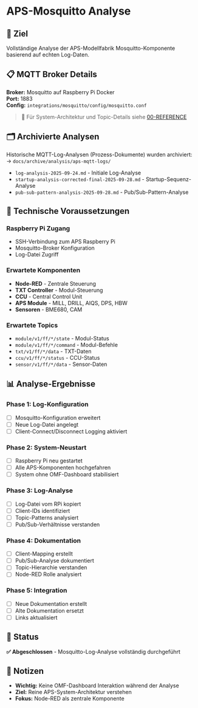 # APS-Mosquitto Analyse

## 🎯 Ziel
Vollständige Analyse der APS-Modellfabrik Mosquitto-Komponente basierend auf echten Log-Daten.

## 📋 MQTT Broker Details

**Broker:** Mosquitto auf Raspberry Pi Docker  
**Port:** 1883  
**Config:** `integrations/mosquitto/config/mosquitto.conf`

> 📖 Für System-Architektur und Topic-Details siehe [00-REFERENCE](../00-REFERENCE/README.md)

## 🗂️ Archivierte Analysen

Historische MQTT-Log-Analysen (Prozess-Dokumente) wurden archiviert:
→ `docs/archive/analysis/aps-mqtt-logs/`

- `log-analysis-2025-09-24.md` - Initiale Log-Analyse
- `startup-analysis-corrected-final-2025-09-28.md` - Startup-Sequenz-Analyse  
- `pub-sub-pattern-analysis-2025-09-28.md` - Pub/Sub-Pattern-Analyse

## 🔧 Technische Voraussetzungen

### Raspberry Pi Zugang
- SSH-Verbindung zum APS Raspberry Pi
- Mosquitto-Broker Konfiguration
- Log-Datei Zugriff

### Erwartete Komponenten
- **Node-RED** - Zentrale Steuerung
- **TXT Controller** - Modul-Steuerung
- **CCU** - Central Control Unit
- **APS Module** - MILL, DRILL, AIQS, DPS, HBW
- **Sensoren** - BME680, CAM

### Erwartete Topics
- `module/v1/ff/*/state` - Modul-Status
- `module/v1/ff/*/command` - Modul-Befehle
- `txt/v1/ff/*/data` - TXT-Daten
- `ccu/v1/ff/*/status` - CCU-Status
- `sensor/v1/ff/*/data` - Sensor-Daten

## 📊 Analyse-Ergebnisse

### Phase 1: Log-Konfiguration
- [ ] Mosquitto-Konfiguration erweitert
- [ ] Neue Log-Datei angelegt
- [ ] Client-Connect/Disconnect Logging aktiviert

### Phase 2: System-Neustart
- [ ] Raspberry Pi neu gestartet
- [ ] Alle APS-Komponenten hochgefahren
- [ ] System ohne OMF-Dashboard stabilisiert

### Phase 3: Log-Analyse
- [ ] Log-Datei vom RPi kopiert
- [ ] Client-IDs identifiziert
- [ ] Topic-Patterns analysiert
- [ ] Pub/Sub-Verhältnisse verstanden

### Phase 4: Dokumentation
- [ ] Client-Mapping erstellt
- [ ] Pub/Sub-Analyse dokumentiert
- [ ] Topic-Hierarchie verstanden
- [ ] Node-RED Rolle analysiert

### Phase 5: Integration
- [ ] Neue Dokumentation erstellt
- [ ] Alte Dokumentation ersetzt
- [ ] Links aktualisiert

## 🚀 Status
**✅ Abgeschlossen** - Mosquitto-Log-Analyse vollständig durchgeführt

## 📝 Notizen
- **Wichtig:** Keine OMF-Dashboard Interaktion während der Analyse
- **Ziel:** Reine APS-System-Architektur verstehen
- **Fokus:** Node-RED als zentrale Komponente
